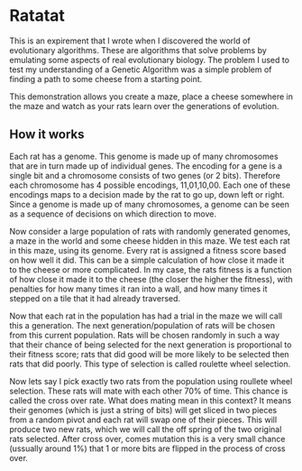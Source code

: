 Ratatat
=======

This is an expirement that I wrote when I discovered the world of evolutionary algorithms. These are algorithms that
solve problems by emulating some aspects of real evolutionary biology. The problem I used to test my understanding
of a Genetic Algorithm was a simple problem of finding a path to some cheese from a starting point.

This demonstration allows you create a maze, 
place a cheese somewhere in the maze and watch as your rats learn over the generations of evolution.

How it works
---------
Each rat has a genome. This genome is made up of many chromosomes that are in turn made up of individual genes. 
The encoding for a gene is a single bit and a chromosome consists of two genes (or 2 bits). Therefore each chromosome
has 4 possible encodings, 11,01,10,00. Each one of these encodings maps to a decision made by the rat to go up, down
left or right. Since a genome is made up of many chromosomes, a genome can be seen as a sequence of decisions on
which direction to move. 

Now consider a large population of rats with randomly generated genomes, a maze in the world and some cheese hidden in this
maze. We test each rat in this maze, using its genome. Every rat is assigned a fitness score based on how well it 
did. This can be a simple calculation of how close it made it to the cheese or more complicated. In my case,
the rats fitness is a function of how close it made it to the cheese (the closer the higher the fitness), 
with penalties for how many times it ran into a wall, and how many times it stepped on a tile that it had already 
traversed.

Now that each rat in the population has had a trial in the maze we will call this a generation. The next 
generation/population of rats will be chosen from this current population. Rats will be chosen randomly
in such a way that their chance of being selected for the next generation is proportional to their fitness score;
rats that did good will be more likely to be selected then rats that did poorly. This type of selection
is called roulette wheel selection. 

Now lets say I pick exactly two rats from the population using roullete wheel selection. These rats will mate with
each other 70% of time. This chance is called the cross over rate. What does mating mean in this context? It means their
genomes (which is just a string of bits) will get sliced in two pieces from a random pivot and each rat will swap
one of their pieces. This will produce two new rats, which we will call the off spring of the two original rats 
selected. After cross over, comes mutation this is a very small chance (ussually around 1%) that 1 or more bits are 
flipped in the process of cross over.
